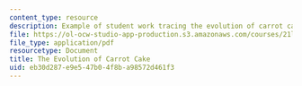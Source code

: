 ```yaml
---
content_type: resource
description: Example of student work tracing the evolution of carrot cake.
file: https://ol-ocw-studio-app-production.s3.amazonaws.com/courses/21l-707-reading-cookbooks-from-the-forme-of-cury-to-the-smitten-kitchen-spring-2017/eb30d287e9e547b04f8ba98572d461f3_MIT21L_707S17_Fifth_Essay.pdf
file_type: application/pdf
resourcetype: Document
title: The Evolution of Carrot Cake
uid: eb30d287-e9e5-47b0-4f8b-a98572d461f3
---
```

